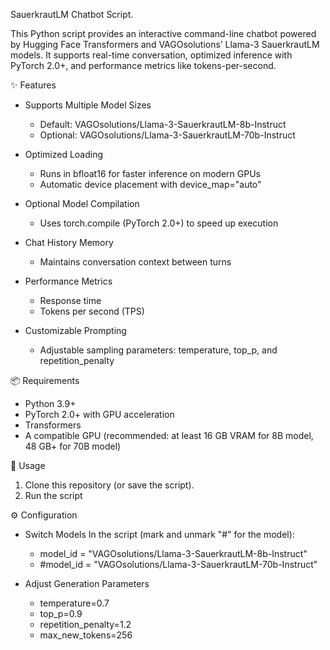 SauerkrautLM Chatbot Script.

This Python script provides an interactive command-line chatbot powered by Hugging Face Transformers and VAGOsolutions’ Llama-3 SauerkrautLM models.
It supports real-time conversation, optimized inference with PyTorch 2.0+, and performance metrics like tokens-per-second.

✨ Features
- Supports Multiple Model Sizes
  - Default: VAGOsolutions/Llama-3-SauerkrautLM-8b-Instruct
  - Optional: VAGOsolutions/Llama-3-SauerkrautLM-70b-Instruct

- Optimized Loading
  - Runs in bfloat16 for faster inference on modern GPUs
  - Automatic device placement with device_map="auto"

- Optional Model Compilation
  - Uses torch.compile (PyTorch 2.0+) to speed up execution

- Chat History Memory
  - Maintains conversation context between turns

- Performance Metrics
  - Response time
  - Tokens per second (TPS)

- Customizable Prompting
  - Adjustable sampling parameters: temperature, top_p, and repetition_penalty

📦 Requirements
- Python 3.9+
- PyTorch 2.0+ with GPU acceleration
- Transformers
- A compatible GPU (recommended: at least 16 GB VRAM for 8B model, 48 GB+ for 70B model)

🚀 Usage
1. Clone this repository (or save the script).
2. Run the script


⚙️ Configuration
- Switch Models
  In the script (mark and unmark "#" for the model):
  - model_id = "VAGOsolutions/Llama-3-SauerkrautLM-8b-Instruct"
  - #model_id = "VAGOsolutions/Llama-3-SauerkrautLM-70b-Instruct"

- Adjust Generation Parameters
  - temperature=0.7
  - top_p=0.9
  - repetition_penalty=1.2
  - max_new_tokens=256
